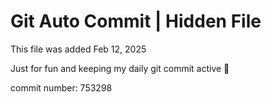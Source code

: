 # Git Auto Commit | Hidden File

This file was added Feb 12, 2025

Just for fun and keeping my daily git commit active 🤪

commit number: 753298
